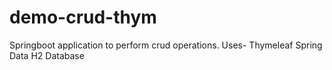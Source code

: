 # demo-crud-thym

Springboot application to perform crud operations.
Uses-
	Thymeleaf
	Spring Data
	H2 Database